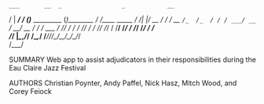     ___       __  _                 _            __            
   /   | ____/ / (_)___ _________  (_)________ _/ /_____  _____
  / /| |/ __  / / / __ `/_  /_  / / / ___/ __ `/ __/ __ \/ ___/
 / ___ / /_/ / / / /_/ / / /_/ /_/ / /__/ /_/ / /_/ /_/ / /    
/_/  |_\__,_/_/ /\__,_/ /___/___/_/\___/\__,_/\__/\____/_/     
           /___/                                                

SUMMARY
  Web app to assist adjudicators in their responsibilities during the Eau Claire Jazz Festival

AUTHORS
  Christian Poynter, Andy Paffel, Nick Hasz, Mitch Wood, and Corey Feiock
